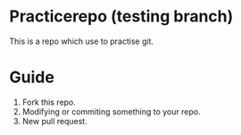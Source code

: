 # Practicerepo (testing branch)
This is a repo which use to practise git.
# Guide
1. Fork this repo.
2. Modifying or commiting something to your repo.
3. New pull request.
